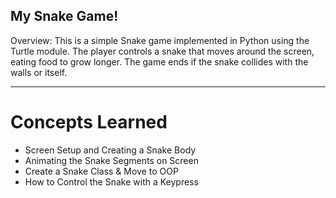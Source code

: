 ## My Snake Game!
Overview: This is a simple Snake game implemented in Python using the Turtle module. The player controls a snake that moves around the screen, eating food to grow longer. The game ends if the snake collides with the walls or itself.

---
# Concepts Learned
- Screen Setup and Creating a Snake Body
- Animating the Snake Segments on Screen
- Create a Snake Class & Move to OOP
- How to Control the Snake with a Keypress
